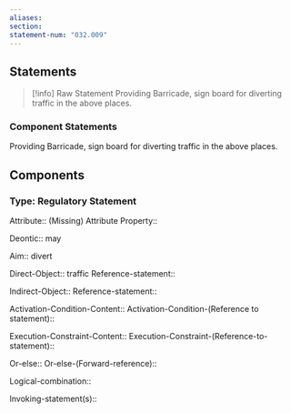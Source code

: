 ```yaml
---
aliases: 
section: 
statement-num: "032.009"
---
```

## Statements 
> [!info] Raw Statement
> Providing Barricade, sign board for diverting traffic in the above places. 
 
> 

### Component Statements
Providing Barricade, sign board for diverting traffic in the above places. 
 
## Components
### Type: Regulatory Statement
Attribute:: (Missing)
	Attribute Property::

Deontic:: may

Aim:: divert 

Direct-Object:: traffic
	Reference-statement::

Indirect-Object::
	Reference-statement::

Activation-Condition-Content::
	Activation-Condition-(Reference to statement)::

Execution-Constraint-Content::
	Execution-Constraint-(Reference-to-statement)::

Or-else::
	Or-else-(Forward-reference)::

Logical-combination::

Invoking-statement(s)::